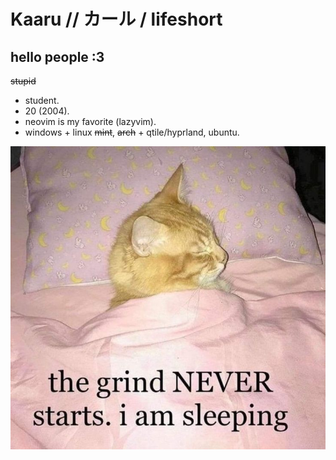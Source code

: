 # Kaaru // カール / lifeshort
## hello people :3
~~stupid~~ 
- student.
- 20 (2004).
- neovim is my favorite (lazyvim).
- windows + linux ~~mint~~, ~~arch~~ + qtile/hyprland, ubuntu.


![zzzzzzz](98af34454b070737100b4ede0736ef7f.jpg)
